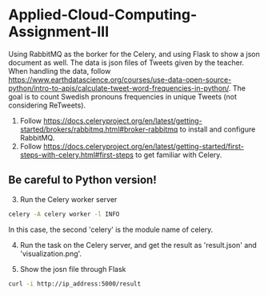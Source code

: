 # Applied-Cloud-Computing-Assignment-III
Using RabbitMQ as the borker for the Celery, and using Flask to show a json document as well.
The data is json files of Tweets given by the teacher. When handling the data, follow https://www.earthdatascience.org/courses/use-data-open-source-python/intro-to-apis/calculate-tweet-word-frequencies-in-python/.
The goal is to count Swedish pronouns frequencies in unique Tweets (not considering ReTweets).

1. Follow https://docs.celeryproject.org/en/latest/getting-started/brokers/rabbitmq.html#broker-rabbitmq to install and configure RabbitMQ.
2. Follow https://docs.celeryproject.org/en/latest/getting-started/first-steps-with-celery.html#first-steps to get familiar with Celery.
## Be careful to Python version!
3. Run the Celery worker server
```bash
celery -A celery worker -l INFO
```
In this case, the second 'celery' is the module name of celery.

4. Run the task on the Celery server, and get the result as 'result.json' and 'visualization.png'.

5. Show the josn file through Flask
```bash
curl -i http://ip_address:5000/result
```
